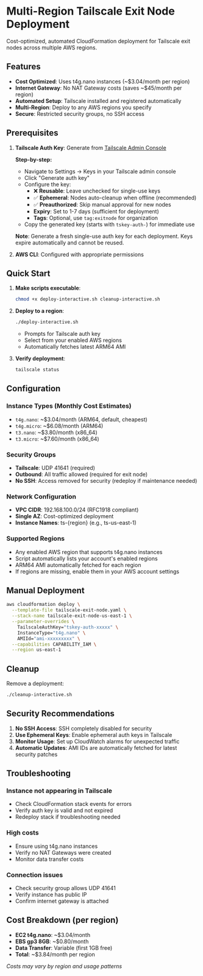 # Multi-Region Tailscale Exit Node Deployment

Cost-optimized, automated CloudFormation deployment for Tailscale exit nodes across multiple AWS regions.

## Features

- **Cost Optimized**: Uses t4g.nano instances (~$3.04/month per region)
- **Internet Gateway**: No NAT Gateway costs (saves ~$45/month per region)
- **Automated Setup**: Tailscale installed and registered automatically
- **Multi-Region**: Deploy to any AWS regions you specify
- **Secure**: Restricted security groups, no SSH access

## Prerequisites

1. **Tailscale Auth Key**: Generate from [Tailscale Admin Console](https://login.tailscale.com/admin/settings/keys)

   **Step-by-step:**

   - Navigate to Settings → Keys in your Tailscale admin console
   - Click "Generate auth key"
   - Configure the key:
     - ❌ **Reusable**: Leave unchecked for single-use keys
     - ✅ **Ephemeral**: Nodes auto-cleanup when offline (recommended)
     - ✅ **Preauthorized**: Skip manual approval for new nodes
     - **Expiry**: Set to 1-7 days (sufficient for deployment)
     - **Tags**: Optional, use `tag:exitnode` for organization
   - Copy the generated key (starts with `tskey-auth-`) for immediate use

   **Note**: Generate a fresh single-use auth key for each deployment. Keys expire automatically and cannot be reused.
2. **AWS CLI**: Configured with appropriate permissions

## Quick Start

1. **Make scripts executable**:

   ```bash
   chmod +x deploy-interactive.sh cleanup-interactive.sh
   ```
2. **Deploy to a region**:

   ```bash
   ./deploy-interactive.sh
   ```

   - Prompts for Tailscale auth key
   - Select from your enabled AWS regions
   - Automatically fetches latest ARM64 AMI
3. **Verify deployment**:

   ```bash
   tailscale status
   ```

## Configuration

### Instance Types (Monthly Cost Estimates)

- `t4g.nano`: ~$3.04/month (ARM64, default, cheapest)
- `t4g.micro`: ~$6.08/month (ARM64)
- `t3.nano`: ~$3.80/month (x86_64)
- `t3.micro`: ~$7.60/month (x86_64)

### Security Groups

- **Tailscale**: UDP 41641 (required)
- **Outbound**: All traffic allowed (required for exit node)
- **No SSH**: Access removed for security (redeploy if maintenance needed)

### Network Configuration

- **VPC CIDR**: 192.168.100.0/24 (RFC1918 compliant)
- **Single AZ**: Cost-optimized deployment
- **Instance Names**: ts-{region} (e.g., ts-us-east-1)

### Supported Regions

- Any enabled AWS region that supports t4g.nano instances
- Script automatically lists your account's enabled regions
- ARM64 AMI automatically fetched for each region
- If regions are missing, enable them in your AWS account settings

## Manual Deployment

```bash
aws cloudformation deploy \
  --template-file tailscale-exit-node.yaml \
  --stack-name tailscale-exit-node-us-east-1 \
  --parameter-overrides \
    TailscaleAuthKey="tskey-auth-xxxxx" \
    InstanceType="t4g.nano" \
    AMIId="ami-xxxxxxxxx" \
  --capabilities CAPABILITY_IAM \
  --region us-east-1
```

## Cleanup

Remove a deployment:

```bash
./cleanup-interactive.sh
```

## Security Recommendations

1. **No SSH Access**: SSH completely disabled for security
2. **Use Ephemeral Keys**: Enable ephemeral auth keys in Tailscale
3. **Monitor Usage**: Set up CloudWatch alarms for unexpected traffic
4. **Automatic Updates**: AMI IDs are automatically fetched for latest security patches

## Troubleshooting

### Instance not appearing in Tailscale

- Check CloudFormation stack events for errors
- Verify auth key is valid and not expired
- Redeploy stack if troubleshooting needed

### High costs

- Ensure using t4g.nano instances
- Verify no NAT Gateways were created
- Monitor data transfer costs

### Connection issues

- Check security group allows UDP 41641
- Verify instance has public IP
- Confirm internet gateway is attached

## Cost Breakdown (per region)

- **EC2 t4g.nano**: ~$3.04/month
- **EBS gp3 8GB**: ~$0.80/month
- **Data Transfer**: Variable (first 1GB free)
- **Total**: ~$3.84/month per region

*Costs may vary by region and usage patterns*

